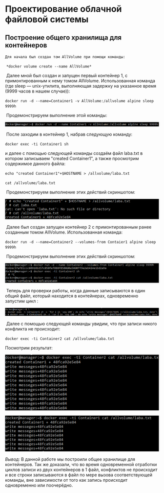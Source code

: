 # Проектирование облачной файловой системы

## Построение общего хранилища для контейнеров

 	Для начала был создан том AllVolume при помощи команды:

​     `*docker volume create --name AllVolume*`

​	Далее мной был создан и запущен первый контейнер 1, с примонтированным к нему томом AllVolume. Использованная команда (где sleep — unix-утилита, выполняющая задержку на указанное время (9999 часов в нашем случае)):

`docker run -d --name=Container1 -v AllVolume:/allvolume alpine sleep 9999h`

​	Продемонстрируем выполнение этой команды:

![crcont1](crcont1.PNG)

​	После заходим в контейнер 1, набрав следующую команду:

`docker exec -ti Container1 sh`

и далее с помощью следующей команды создаём файл laba.txt в котором записываем "created Container1", а также просмотрим содержимое данного файла:

`echo "created Container1"+$HOSTNAME > /allvolume/laba.txt`

`cat /allvolume/laba.txt`

​	Продемонстрируем выполнение этих действий скриншотом:

![cr3](cr3.PNG)

​	Далее был создан запущен контейнер 2 с примонтированным ранее созданным томом AllVolume. Использованная команда:

`docker run -d --name=Container2 --volumes-from Contaier1 alpine sleep 9999h`

​	Продемонстрируем выполнение этих действий скриншотом:

![cr4](cr4.PNG)

​	Теперь для проверки работы, когда данные записываются в один общий файл, который находится в контейнерах, одновременно запустим цикл :

![cr5](cr5.PNG)

​	Далее с помощью следующей команды увидим, что  при записи никого конфликта не происходит:

`docker exec -ti Container2 cat /allvolume/laba.txt`

Посмотрим результат:

![cr6](cr6.PNG)

![cr7](cr7.PNG)

*Вывод:*  В данной работе мы построили общее хранилище для контейнеров. Так же доказали, что во время одновременной отработки циклов записи из двух контейнеров в 1 файл, конфликтов не происходит и все строки записываются в файл по мере вызова соответствующей команды, вне зависимости от того как запись происходит одновременно или поочерёдно.

​                             

















